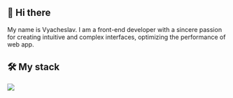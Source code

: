 <h2>👋 Hi there</h2>
My name is Vyacheslav. I am a front-end developer with a sincere passion for creating intuitive and complex interfaces, optimizing the performance of web app.
<h2>🛠️ My stack</h2>
<img src="{https://img.shields.io/badge/React-20232A?style=for-the-badge&logo=react&logoColor=61DAFB}" />
